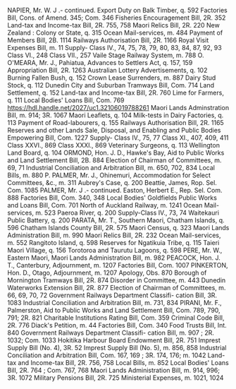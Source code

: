 NAPIER, Mr. W. J .- continued. Export Duty on Balk Timber, q. 592 Factories Bill, Cons. of Amend. 345; Com. 346 Fisheries Encouragement Bill, 2R. 352 Land-tax and Income-tax Bill, 2R. 755, 758 Maori Relics Bill, 2R. 220 New Zealand : Colony or State, q. 315 Ocean Mail-services, m. 484 Payment of Members Bill, 2B. 1114 Railways Authorisation Bill, 2R. 1166 Royal Visit Expenses Bill, m. 11 Supply- Class IV., 74, 75, 78, 79, 80, 83, 84, 87, 92, 93 Class VI., 248 Class VII., 257 Vaile Stage Railway System, m. 788 O. O'MEARA, Mr. J., Pahiatua, Advances to Settlers Act, q. 157, 159 Appropriation Bill, 2R. 1263 Australian Lottery Advertisements, q. 102 Burning Fallen Bush, q. 152 Crown Lease Surrenders, m. 887 Dairy Stud Stock, q. 112 Dunedin City and Suburban Tramways Bill, Com. 714 Land Settlement, q. 152 Land-tax and Income-tax Bill, 2R. 760 Lime for Farmers, q. 111 Local Bodies' Loans Bill, Com. 769 https://hdl.handle.net/2027/uc1.32106019788261 Maori Lands Adminstration Bill, m. 914; 3R. 1067 Maori Leaflets, q. 104 Milk-tests in Dairy Factories, q. 113 Payment of Road-labourers, q. 155 Railways Authorisation Bill, 2R. 1165 Reserves and other Lands Sale, Disposal, and Enabling and Public Bodies Empowering Bill, Com. 1227 Supply- Class IV., 75, 77 Class XI., 407, 409, 411 Class XXVI., 869 Class XXXI., 869 Veterinary Surgeons, q. 113 Wellington Land Board, q. 104 ORMOND, Hon. J. D., Hawke's Bay, Aid to Public Works and Land Settlement Bill, 2B. 884 Election of Chairman of Committees, m. 69, 71 Industrial Conciliation and Arbitration Bill, m. 650, 702, 834 Local Bills, m. 880 P. PALMER, Mr. J., Ohinemuri, Accommodation for Select Committees, &c., m. 311 Aubrey's Case, q. 200 Beattie, James, Rop. Sel. Com. 1085 PALMER, Mr. J .- continued. Easton, Herbert E., Rep. Sel. Com. 888 Factories Bill, Com. 340, 348 Local Bodies' Goldfields Public Works and Loans Bill, Com. 701 North of Auckland Railway, m. 1241 Ocean Mail-services, m. 523 Paeroa River, q. 200 Supply-Class IV., 73, 74 Waitekauri Public Battery, q. 200 PARATA, Mr. T., Southern Maori, Chatham Islands, q. 596 Chatham Islands County Bill, 2R. 575 Maori Census, q. 323 Maori Lands Administration Bill, m. 990 Maori Relics Bill, 2R. 232 Ocean Mail-services, m. 552 Rangitoto Island, q. 598 Reserves for Ngatikuia Tribe, q. 115 Taieri Maori Village, q. 156 Torotoroa and Taurutu Lagoons, q. 598 PERE, Mr. W., Eastern Maori, Maori Lands Administration Bill, m. 982 PEACOCK, Hon. J. T., Canterbury, Adjournment, m. 1207 Factories Bill, Com. 1007 PINKERTON, Hon. D., Otago, Adjournment, m. 1207 Apology, Obs. 870 Borough of Mornington Tramways Bill, 2R. 874 Disorder in Committee, m. 443 Dunedin Waterworks Extension Bill, 2R. 877 Election of Chairman of Committees, m. 66, 69, 70, 72 Government Railways Department Classifi- cation Bill, 3R. 1083 Industrial Conciliation and Arbitration Bill, m. 731, 834 PIRANI, Mr. F., Palmerston, Aid to Public Works and Land Settlement Bill, Com. 789, 790, 791; 2R. 821 Charitable Institutions Rating Bill, Com. 359 Criminal Code Bill, 2R. 776 Diack's Petition, m. 44 Factories Bill, Com. 340 Food Trusts Bill, Int. 840 Government Railways Department Classifi- cation Bill, m. 907 ; 2R. 1032; Com. 1033 Hokitika Harbour Board Endowment Bill, 2R. 751 Imprest Supply Bill (No. 4), 3R. 52 Imprest Supply Bill (No. 5), m. 856, 858 Industrial Conciliation and Arbitration Bill, Com. 167, 169 ; 3R. 174, 176; m. 1042 Land-tax and Income-tax Bill, 2R. 756, 758 Local Bills, m. 852 Local Bodies' Loans Bill, 2R. 764 ; Com. 767, 768 Maori Lands Administration Bill, m. 914, 996; 3R. 1072 Military Pensions Bill, 2R. 725 Ministerial Expenses, m. 1021, 1024 